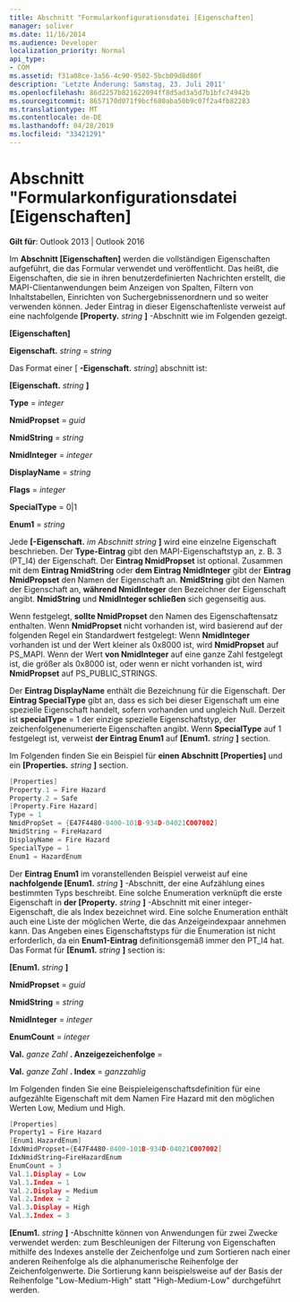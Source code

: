 ```yaml
---
title: Abschnitt "Formularkonfigurationsdatei [Eigenschaften]
manager: soliver
ms.date: 11/16/2014
ms.audience: Developer
localization_priority: Normal
api_type:
- COM
ms.assetid: f31a08ce-3a56-4c90-9502-5bcb09d8d80f
description: 'Letzte Änderung: Samstag, 23. Juli 2011'
ms.openlocfilehash: 86d2257b821622094ff8d5ad3a5d7b1bfc74942b
ms.sourcegitcommit: 8657170d071f9bcf680aba50b9c07f2a4fb82283
ms.translationtype: MT
ms.contentlocale: de-DE
ms.lasthandoff: 04/28/2019
ms.locfileid: "33421291"
---
```

# <a name="form-configuration-file-properties-section"></a>Abschnitt "Formularkonfigurationsdatei [Eigenschaften]

  
  
**Gilt für**: Outlook 2013 | Outlook 2016 
  
Im **Abschnitt [Eigenschaften]** werden die vollständigen Eigenschaften aufgeführt, die das Formular verwendet und veröffentlicht. Das heißt, die Eigenschaften, die sie in ihren benutzerdefinierten Nachrichten erstellt, die MAPI-Clientanwendungen beim Anzeigen von Spalten, Filtern von Inhaltstabellen, Einrichten von Suchergebnissenordnern und so weiter verwenden können. Jeder Eintrag in dieser Eigenschaftenliste verweist auf eine nachfolgende **[Property.** _string_ **]** -Abschnitt wie im Folgenden gezeigt. 
  
 **[Eigenschaften]**
  
 **Eigenschaft.** _string_  =   _string_
  
Das Format einer [ **-Eigenschaft.** _string_] abschnitt ist: 
  
 **[Eigenschaft.** _string_ **]**
  
 **Type**  =   _integer_
  
 **NmidPropset**  =   _guid_
  
 **NmidString**  =   _string_
  
 **NmidInteger**  =   _integer_
  
 **DisplayName**  =   _string_
  
 **Flags**  =   _integer_
  
 **SpecialType** = 0|1 
  
 **Enum1**  =   _string_
  
Jede **[-Eigenschaft.** _im Abschnitt string_ **]** wird eine einzelne Eigenschaft beschrieben. Der **Type-Eintrag** gibt den MAPI-Eigenschaftstyp an, z. B. 3 (PT_I4) der Eigenschaft. Der **Eintrag NmidPropset** ist optional. Zusammen mit dem **Eintrag NmidString** oder **dem Eintrag NmidInteger** gibt der **Eintrag NmidPropset** den Namen der Eigenschaft an. **NmidString** gibt den Namen der Eigenschaft an, **während NmidInteger** den Bezeichner der Eigenschaft angibt. **NmidString** und **NmidInteger schließen** sich gegenseitig aus. 
  
Wenn festgelegt, **sollte NmidPropset** den Namen des Eigenschaftensatz enthalten. Wenn **NmidPropset** nicht vorhanden ist, wird basierend auf der folgenden Regel ein Standardwert festgelegt: Wenn **NmidInteger** vorhanden ist und der Wert kleiner als 0x8000 ist, wird **NmidPropset** auf PS_MAPI. Wenn der Wert **von NmidInteger** auf eine ganze Zahl festgelegt ist, die größer als 0x8000 ist, oder wenn er nicht vorhanden ist, wird **NmidPropset** auf PS_PUBLIC_STRINGS. 
  
Der **Eintrag DisplayName** enthält die Bezeichnung für die Eigenschaft. Der **Eintrag SpecialType** gibt an, dass es sich bei dieser Eigenschaft um eine spezielle Eigenschaft handelt, sofern vorhanden und ungleich Null. Derzeit ist **specialType** = 1 der einzige spezielle Eigenschaftstyp, der zeichenfolgenenumerierte Eigenschaften angibt. Wenn **SpecialType** auf 1 festgelegt ist, verweist **der Eintrag Enum1** auf **[Enum1.** _string_ **]** section. 
  
Im Folgenden finden Sie ein Beispiel für **einen Abschnitt [Properties]** und ein **[Properties.** _string_ **]** section. 
  
```cpp
[Properties]
Property.1 = Fire Hazard
Property.2 = Safe
[Property.Fire Hazard]
Type = 1
NmidPropSet = {E47F4480-8400-101B-934D-04021C007002]
NmidString = FireHazard
DisplayName = Fire Hazard
SpecialType = 1
Enum1 = HazardEnum

```

Der **Eintrag Enum1** im voranstellenden Beispiel verweist auf eine **nachfolgende [Enum1.** _string_ **]** -Abschnitt, der eine Aufzählung eines bestimmten Typs beschreibt. Eine solche Enumeration verknüpft die erste Eigenschaft in **der [Property.** _string_ **]** -Abschnitt mit einer integer-Eigenschaft, die als Index bezeichnet wird. Eine solche Enumeration enthält auch eine Liste der möglichen Werte, die das Anzeigeindexpaar annehmen kann. Das Angeben eines Eigenschaftstyps für die Enumeration ist nicht erforderlich, da ein **Enum1-Eintrag** definitionsgemäß immer den PT_I4 hat. Das Format für **[Enum1.** _string_ **]** section is: 
  
 **[Enum1.** _string_ **]**
  
 **NmidPropset**  =   _guid_
  
 **NmidString**  =   _string_
  
 **NmidInteger**  =   _integer_
  
 **EnumCount**  =   _integer_
  
 **Val.** _ganze Zahl_ **. Anzeigezeichenfolge**  =   
  
 **Val.** _ganze Zahl_ **. Index**  =   _ganzzahlig_
  
Im Folgenden finden Sie eine Beispieleigenschaftsdefinition für eine aufgezählte Eigenschaft mit dem Namen Fire Hazard mit den möglichen Werten Low, Medium und High.
  
```cpp
[Properties]
Property1 = Fire Hazard
[Enum1.HazardEnum]
IdxNmidPropset={E47F4480-8400-101B-934D-04021C007002]
IdxNmidString=FireHazardEnum
EnumCount = 3
Val.1.Display = Low
Val.1.Index = 1
Val.2.Display = Medium
Val.2.Index = 2
Val.3.Display = High
Val.3.Index = 3

```

 **[Enum1.** _string_ **]** -Abschnitte können von Anwendungen für zwei Zwecke verwendet werden: zum Beschleunigen der Filterung von Eigenschaften mithilfe des Indexes anstelle der Zeichenfolge und zum Sortieren nach einer anderen Reihenfolge als die alphanumerische Reihenfolge der Zeichenfolgenwerte. Die Sortierung kann beispielsweise auf der Basis der Reihenfolge "Low-Medium-High" statt "High-Medium-Low" durchgeführt werden. 
  

